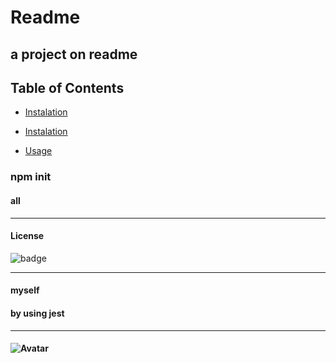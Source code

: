 # Readme

  ## a project on readme




  ## Table of Contents

  * [Instalation](#Instalation)
    
  * [Instalation](#Instalation)
    
  * [Usage](#Usage)
    
    
       

  ### npm init




  #### all


  --- 



  #### License
  ![badge](https://img.shields.io/badge/license-MIT-yellowgreen)

   ---

  #### myself



  #### by using jest
  

  ---
  


  #### ![Avatar](https://avatars3.githubusercontent.com/u/11791361?v=4)